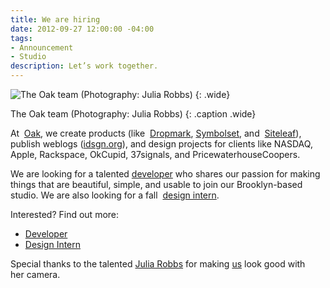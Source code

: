```yaml
---
title: We are hiring
date: 2012-09-27 12:00:00 -04:00
tags:
- Announcement
- Studio
description: Let’s work together.
---
```


![The Oak team (Photography: Julia Robbs)](/uploads/everyone.jpg)
{: .wide}

The Oak team (Photography: Julia Robbs)
{: .caption .wide}

At  [Oak](http://oak.is), we create products (like  [Dropmark](http://dropmark.com), [Symbolset](http://symbolset.com), and  [Siteleaf](http://siteleaf.com)), publish weblogs ([idsgn.org](http://idsgn.org)), and design projects for clients like NASDAQ, Apple, Rackspace, OkCupid, 37signals, and PricewaterhouseCoopers.

We are looking for a talented [developer](http://www.authenticjobs.com/jobs/14529/developer-who-s-design) who shares our passion for making things that are beautiful, simple, and usable to join our Brooklyn-based studio. We are also looking for a fall  [design intern](http://www.authenticjobs.com/jobs/14526/design-intern).

Interested? Find out more:

- [Developer](http://www.authenticjobs.com/jobs/14529/developer-who-s-design)
- [Design Intern](http://www.authenticjobs.com/jobs/14526/design-intern)





Special thanks to the talented [Julia Robbs](http://www.juliarobbs.com) for making [us](/about#team) look good with her camera.
